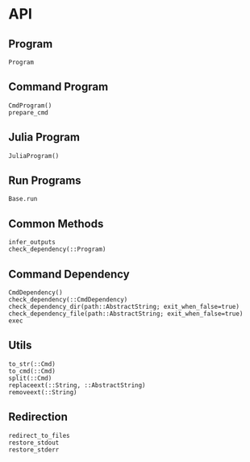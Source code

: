 # API

## Program
```@docs
Program
```

## Command Program
```@docs
CmdProgram()
prepare_cmd
```

## Julia Program
```@docs
JuliaProgram()
```

## Run Programs
```@docs
Base.run
```

## Common Methods
```@docs
infer_outputs
check_dependency(::Program)
```

## Command Dependency
```@docs
CmdDependency()
check_dependency(::CmdDependency)
check_dependency_dir(path::AbstractString; exit_when_false=true)
check_dependency_file(path::AbstractString; exit_when_false=true)
exec
```

## Utils
```@docs
to_str(::Cmd)
to_cmd(::Cmd)
split(::Cmd)
replaceext(::String, ::AbstractString)
removeext(::String)
```

## Redirection
```@docs
redirect_to_files
restore_stdout
restore_stderr
```
